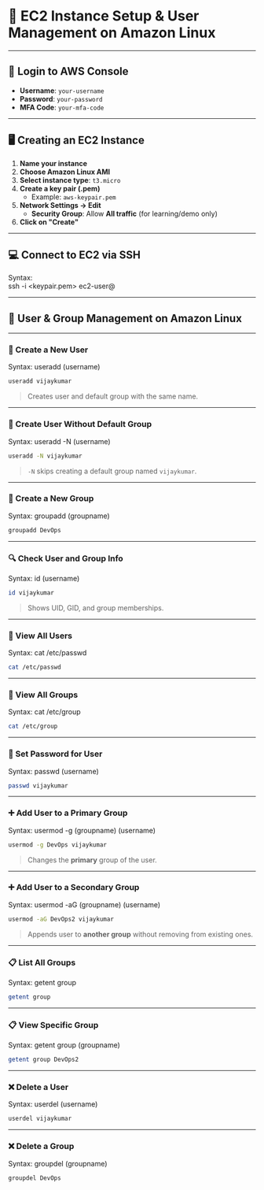 
# 🚀 EC2 Instance Setup & User Management on Amazon Linux

---

## 🔐 Login to AWS Console

- **Username**: `your-username`  
- **Password**: `your-password`  
- **MFA Code**: `your-mfa-code`  

---

## 🖥️ Creating an EC2 Instance

1. **Name your instance**
2. **Choose Amazon Linux AMI**
3. **Select instance type**: `t3.micro`
4. **Create a key pair (.pem)**  
   - Example: `aws-keypair.pem`
5. **Network Settings → Edit**
   - **Security Group**: Allow **All traffic** (for learning/demo only)
6. **Click on "Create"**

---

## 💻 Connect to EC2 via SSH

Syntax:  
ssh -i <keypair.pem> ec2-user@<public-ip>


---

## 👥 User & Group Management on Amazon Linux

---

### 👤 Create a New User

Syntax:
useradd (username)

```bash
useradd vijaykumar
```

> Creates user and default group with the same name.

---

### 👤 Create User Without Default Group

Syntax:
useradd -N (username)

```bash
useradd -N vijaykumar
```

> `-N` skips creating a default group named `vijaykumar`.

---

### 👥 Create a New Group

Syntax:
groupadd (groupname)

```bash
groupadd DevOps
```

---

### 🔍 Check User and Group Info

Syntax:
id (username)

```bash
id vijaykumar
```

> Shows UID, GID, and group memberships.

---

### 📂 View All Users

Syntax:
cat /etc/passwd

```bash
cat /etc/passwd
```

---

### 📂 View All Groups

Syntax:
cat /etc/group

```bash
cat /etc/group
```

---

### 🔐 Set Password for User

Syntax:
passwd (username)

```bash
passwd vijaykumar
```

---

### ➕ Add User to a Primary Group

Syntax:
usermod -g (groupname) (username)

```bash
usermod -g DevOps vijaykumar
```

> Changes the **primary** group of the user.

---

### ➕ Add User to a Secondary Group

Syntax:
usermod -aG (groupname) (username)

```bash
usermod -aG DevOps2 vijaykumar
```

> Appends user to **another group** without removing from existing ones.

---

### 📋 List All Groups

Syntax:
getent group

```bash
getent group
```

---

### 📋 View Specific Group

Syntax:
getent group (groupname)

```bash
getent group DevOps2
```

---

### ❌ Delete a User

Syntax:
userdel (username)

```bash
userdel vijaykumar
```

---

### ❌ Delete a Group

Syntax:
groupdel (groupname)

```bash
groupdel DevOps
```